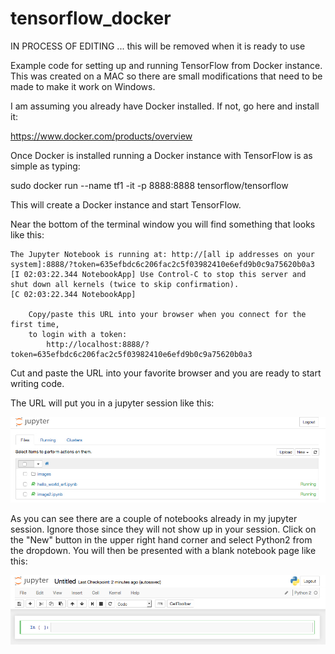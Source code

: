 # tensorflow_docker

IN PROCESS OF EDITING ... this will be removed when it is ready to use

Example code for setting up and running TensorFlow from Docker instance. This was created on a MAC so there are small modifications that need to be made to make it work on Windows.

I am assuming you already have Docker installed. If not, go here and install it:

https://www.docker.com/products/overview

Once Docker is installed running a Docker instance with TensorFlow is as simple as typing:

sudo docker run --name tf1 -it -p 8888:8888 tensorflow/tensorflow

This will create a Docker instance and start TensorFlow.

Near the bottom of the terminal window you will find something that looks like this:

    The Jupyter Notebook is running at: http://[all ip addresses on your system]:8888/?token=635efbdc6c206fac2c5f03982410e6efd9b0c9a75620b0a3
    [I 02:03:22.344 NotebookApp] Use Control-C to stop this server and shut down all kernels (twice to skip confirmation).
    [C 02:03:22.344 NotebookApp] 

        Copy/paste this URL into your browser when you connect for the first time,
        to login with a token:
            http://localhost:8888/?token=635efbdc6c206fac2c5f03982410e6efd9b0c9a75620b0a3
            
Cut and paste the URL into your favorite browser and you are ready to start writing code.

The URL will put you in a jupyter session like this:

![Alt text](/jupyterBlank.jpg?raw=true "Jupyter Screenshot")

As you can see there are a couple of notebooks already in my jupyter session. Ignore those since they will not show up in your session. Click on the "New" button in the upper right hand corner and select Python2 from the dropdown. You will then be presented with a blank notebook page like this:

![Alt text](/jupyterNotebookBlank.jpg?raw=true "Jupyter Notebook")

